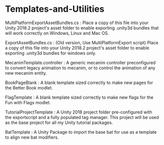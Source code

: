 # Templates-and-Utilities

MultiPlatformExportAssetBundles.cs : Place a copy of this file into your Unity 2018.2 project's asset folder to enable exporting .unity3d bundles that will work correctly on Windows, Linux and Mac OS. 

ExportAssetBundles.cs : (Old version, Use MultiPlatformExport script) Place a copy of this file into your Unity 2018.2 project's asset folder to enable exporting .unity3d bundles for windows only.

MecanimTemplate.controller : A generic mecanim controller preconfigured to convert legacy animation to mecanim, or to control the animation of any new mecanim entity.  

BookPageBlank : A blank template sized correctly to make new pages for the Better Book modlet.

FlagTemplate : A blank template sized correctly to make new flags for the Fun with Flags modlet.

TutorialProjectTemplate : A Unity 2018 project folder pre-configured with the exportscript and a fully populated tag manager.  This project will be used as the base project for all my Unity tutorial packages.

BatTemplate : A Unity Package to import the base bat for use as a template to align new bat modifiers.
